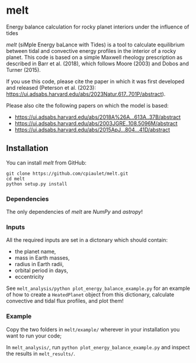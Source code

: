 # melt
Energy balance calculation for rocky planet interiors under the influence of tides

*melt* (siMple Energy baLance with Tides) is a tool to calculate equilibrium between tidal and convective energy profiles in the interior of a rocky planet. This code is based on a simple Maxwell rheology prescription as described in Barr et al. (2018), which follows Moore (2003) and  Dobos and Turner (2015).

If you use this code, please cite the paper in which it was first developed and released (Peterson et al. (2023): https://ui.adsabs.harvard.edu/abs/2023Natur.617..701P/abstract).

Please also cite the following papers on which the model is based: 
* https://ui.adsabs.harvard.edu/abs/2018A%26A...613A..37B/abstract
* https://ui.adsabs.harvard.edu/abs/2003JGRE..108.5096M/abstract
* https://ui.adsabs.harvard.edu/abs/2015ApJ...804...41D/abstract


## Installation
You can install *melt* from GitHub:

    git clone https://github.com/cpiaulet/melt.git
    cd melt
    python setup.py install

### Dependencies
The only dependencies of *melt* are *NumPy* and *astropy*!

### Inputs
All the required inputs are set in a dictonary which should contain:
* the planet name, 
* mass in Earth masses, 
* radius in Earth radii, 
* orbital period in days,
* eccentricity

See ```melt_analysis/python plot_energy_balance_example.py``` for an example of how to create a ```HeatedPlanet``` object from this dictionary, calculate convective and tidal flux profiles, and plot them! 

### Example
Copy the two folders in ```melt/example/``` wherever in your installation you want to run your code;

In ```melt_analysis/```, run ```python plot_energy_balance_example.py``` and inspect the results in ```melt_results/```.
